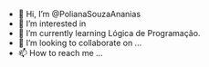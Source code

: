 - 👋 Hi, I’m @PolianaSouzaAnanias
- 👀 I’m interested in 
- 🌱 I’m currently learning Lógica de Programação.
- 💞️ I’m looking to collaborate on ...
- 📫 How to reach me ...

<!---
PolianaSouzaAnanias/PolianaSouzaAnanias is a ✨ special ✨ repository because its `README.md` (this file) appears on your GitHub profile.
You can click the Preview link to take a look at your changes.
--->
